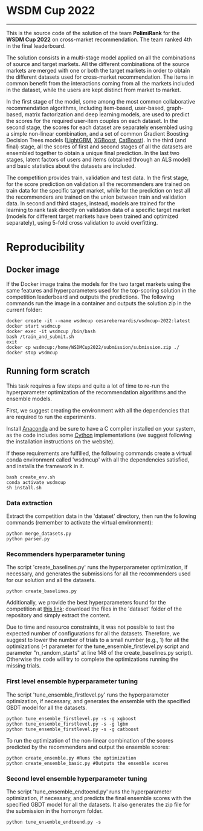 # WSDM Cup 2022

---

This is the source code of the solution of the team **PolimiRank** for the **WSDM Cup 2022** on cross-market recommendation. The team ranked 4th in the final leaderboard.

The solution consists in a multi-stage model applied on all the combinations of source and target markets.
All the different combinations of the source markets are merged with one or both the target markets in order to obtain the different datasets used for cross-market recommendation. 
The items in common benefit from the interactions coming from all the markets included in the dataset, while the users are kept distinct from market to market.

In the first stage of the model, some among the most common collaborative recommendation algorithms, including item-based, user-based, graph-based, matrix factorization and deep learning models, are used to predict the scores for the required user-item couples on each dataset.
In the second stage, the scores for each dataset are separately ensembled using a simple non-linear combination, and a set of common Gradient Boosting Decision Trees models ([LightGBM](https://lightgbm.readthedocs.io/en/latest/), [XGBoost](https://xgboost.readthedocs.io/en/stable/), [CatBoost](https://catboost.ai/en/docs/)).
In the third (and final) stage, all the scores of first and second stages of all the datasets are ensembled together to obtain a unique final prediction.
In the last two stages, latent factors of users and items (obtained through an ALS model) and basic statistics about the datasets are included.

The competition provides train, validation and test data.
In the first stage, for the score prediction on validation all the recommenders are trained on train data for the specific target market, while for the prediction on test all the recommenders are trained on the union between train and validation data.
In second and third stages, instead, models are trained for the learning to rank task directly on validation data of a specific target market (models for different target markets have been trained and optimized separately), using 5-fold cross validation to avoid overfitting.


# Reproducibility

## Docker image

If the Docker image trains the models for the two target markets using the same features and 
hyperparameters used for the top-scoring solution in the competition leaderboard and outputs the predictions.
The following commands run the image in a container and outputs the solution zip in the current folder:

```console
docker create -it --name wsdmcup cesarebernardis/wsdmcup-2022:latest
docker start wsdmcup
docker exec -it wsdmcup /bin/bash
bash /train_and_submit.sh
exit
docker cp wsdmcup:/home/WSDMCup2022/submission/submission.zip ./
docker stop wsdmcup
```

## Running form scratch

This task requires a few steps and quite a lot of time to re-run the hyperparameter optimization 
of the recommendation algorithms and the ensemble models.

First, we suggest creating the environment with all the dependencies that are required to run the experiments.

Install [Anaconda](https://www.anaconda.com/products/individual) and be sure to have a C
compiler installed on your system, as the code includes some [Cython](https://cython.readthedocs.io/en/latest/index.html)
implementations (we suggest following the installation instructions on the website).

If these requirements are fulfilled, the following commands create a virtual conda environment called 'wsdmcup' 
with all the dependencies satisfied, and installs the framework in it.

```console
bash create_env.sh
conda activate wsdmcup
sh install.sh
```

### Data extraction

Extract the competition data in the 'dataset' directory, then run the following commands (remember to activate the virtual environment):

```console
python merge_datasets.py
python parser.py
```

### Recommenders hyperparameter tuning

The script 'create_baselines.py' runs the hyperparameter optimization, if necessary, and generates the
submissions for all the recommenders used for our solution and all the datasets.

```console
python create_baselines.py
```

Additionally, we provide the best hyperparameters found for the competition at [this link](https://drive.google.com/drive/folders/1SpUYlrvjtjnXSUQF1-AQivzMwBdybb_P?usp=sharing): download the files in the 'dataset' folder of the repository and simply extract the content.

Due to time and resource constraints, it was not possible to test the expected number of configurations for all the datasets.
Therefore, we suggest to lower the number of trials to a small number (e.g., 1) for all the optimizations (-t parameter for the tune_ensemble_firstlevel.py script and parameter "n_random_starts" at line 148 of the create_baselines.py script).
Otherwise the code will try to complete the optimizations running the missing trials.


### First level ensemble hyperparameter tuning

The script 'tune_ensemble_firstlevel.py' runs the hyperparameter optimization, if necessary, and generates the
ensemble with the specified GBDT model for all the datasets.

```console
python tune_ensemble_firstlevel.py -s -g xgboost
python tune_ensemble_firstlevel.py -s -g lgbm
python tune_ensemble_firstlevel.py -s -g catboost
```

To run the optimization of the non-linear combination of the scores predicted by the recommenders and output the ensemble scores:

```console
python create_ensemble.py #Runs the optimization
python create_ensemble_basic.py #Outputs the ensemble scores
```


### Second level ensemble hyperparameter tuning

The script 'tune_ensemble_endtoend.py' runs the hyperparameter optimization, if necessary, and predicts the
final ensemble scores with the specified GBDT model for all the datasets.
It also generates the zip file for the submission in the homonym folder.

```console
python tune_ensemble_endtoend.py -s 
```


